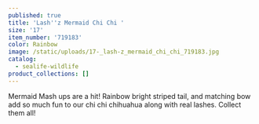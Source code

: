 ```yaml
---
published: true
title: 'Lash''z Mermaid Chi Chi '
size: '17'
item_number: '719183'
color: Rainbow
image: /static/uploads/17-_lash-z_mermaid_chi_chi_719183.jpg
catalog:
  - sealife-wildlife
product_collections: []
---
```

Mermaid Mash ups are a hit! Rainbow bright striped tail, and matching bow add so much fun to our chi chi chihuahua along with real lashes. Collect them all!
